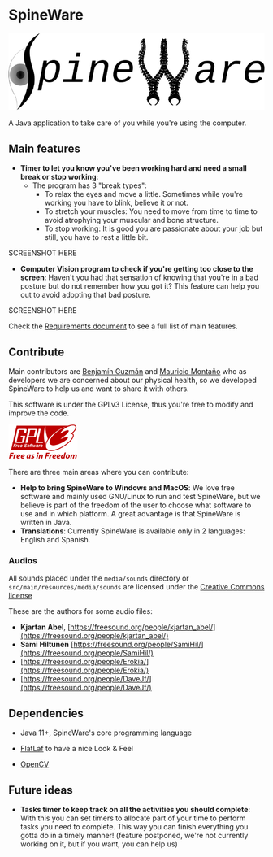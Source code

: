 <!--
Copyright (c) 2020. Benjamín Antonio Velasco Guzmán
Author: Benjamín Antonio Velasco Guzmán <bg@benjaminguzman.dev>

This program is free software: you can redistribute it and/or modify
it under the terms of the GNU General Public License as published by
the Free Software Foundation, either version 3 of the License, or
(at your option) any later version.

This program is distributed in the hope that it will be useful,
but WITHOUT ANY WARRANTY; without even the implied warranty of
MERCHANTABILITY or FITNESS FOR A PARTICULAR PURPOSE.  See the
GNU General Public License for more details.

You should have received a copy of the GNU General Public License
along with this program.  If not, see <http://www.gnu.org/licenses/>.
-->
# SpineWare

![SpineWare image](media/SpineWare.png)

A Java application to take care of you while you're using the computer.

## Main features

- **Timer to let you know you've been working hard and need a small break or stop working**:
	+ The program has 3 "break types":
		* To relax the eyes and move a little. Sometimes while you're working you have to blink, believe it or not.
		* To stretch your muscles: You need to move from time to time to avoid atrophying your muscular and bone structure.
		* To stop working: It is good you are passionate about your job but still, you have to rest a little bit.

SCREENSHOT HERE

- **Computer Vision program to check if you're getting too close to the screen**: Haven't you had that sensation of knowing that you're in a bad posture but do not remember how you got it? This feature can help you out to avoid adopting that bad posture.

SCREENSHOT HERE

Check the [Requirements document](requirements) to see a full list of main features.

## Contribute

Main contributors are [Benjamín Guzmán](https://github.com/BenjaminGuzman) and [Mauricio Montaño](https://github.com/Mauswoosh) who as developers we are concerned about our physical health, so we developed SpineWare to help us and want to share it with others.

This software is under the GPLv3 License, thus you're free to modify and improve the code.

![General Public License](media/gplv3-136x68.png)

There are three main areas where you can contribute:

- **Help to bring SpineWare to Windows and MacOS**: We love free software and mainly used GNU/Linux to run and test SpineWare, but we believe is part of the freedom of the user to choose what software to use and in which platform. A great advantage is that SpineWare is written in Java.
- **Translations**: Currently SpineWare is available only in 2 languages: English and Spanish.

### Audios

All sounds placed under the `media/sounds` directory or `src/main/resources/media/sounds` are licensed under the [Creative Commons license](http://creativecommons.org/licenses/by/3.0/)

These are the authors for some audio files:

- **Kjartan Abel**, [https://freesound.org/people/kjartan_abel/](https://freesound.org/people/kjartan_abel/)
- **Sami Hiltunen** [https://freesound.org/people/SamiHil/](https://freesound.org/people/SamiHil/)
- [https://freesound.org/people/Erokia/](https://freesound.org/people/Erokia/)
- [https://freesound.org/people/DaveJf/](https://freesound.org/people/DaveJf/)

## Dependencies

- Java 11+, SpineWare's core programming language

- [FlatLaf](https://github.com/JFormDesigner/FlatLaf) to have a nice Look & Feel

- [OpenCV](https://github.com/opencv/opencv)

## Future ideas

- **Tasks timer to keep track on all the activities you should complete**: With this you can set timers to allocate part of your time to perform tasks you need to complete. This way you can finish everything you gotta do in a timely manner! (feature postponed, we're not currently working on it, but if you want, you can help us)